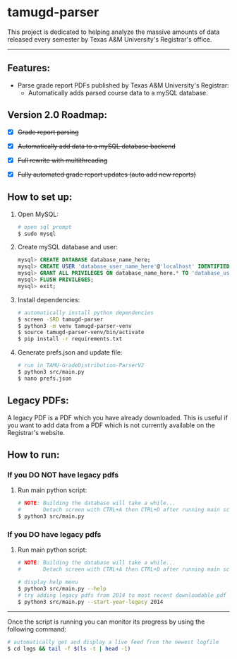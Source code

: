 # tamugd-parser

This project is dedicated to helping analyze the massive amounts of data released every semester by Texas A&M University's Registrar's office.

---

## Features:
- Parse grade report PDFs published by Texas A&M University's Registrar:
    - Automatically adds parsed course data to a mySQL database.


## Version 2.0 Roadmap:
- [x] <s>Grade report parsing</s>
- [x] <s>Automatically add data to a mySQL database backend</s>
- [x] <s>Full rewrite with multithreading</s>
- [x] <s>Fully automated grade report updates (auto add new reports)</s>


## How to set up:
1. Open MySQL:
    ```bash
    # open sql prompt
    $ sudo mysql
    ```
2. Create mySQL database and user:
    ```sql
    mysql> CREATE DATABASE database_name_here;
    mysql> CREATE USER 'database_user_name_here'@'localhost' IDENTIFIED BY 'database_user_password_here';
    mysql> GRANT ALL PRIVILEGES ON database_name_here.* TO 'database_user_name_here'@'localhost';
    mysql> FLUSH PRIVILEGES;
    mysql> exit;
    ```
3. Install dependencies:
    ```bash
    # automatically install python dependencies
    $ screen -SRD tamugd-parser
    $ python3 -m venv tamugd-parser-venv
    $ source tamugd-parser-venv/bin/activate
    $ pip install -r requirements.txt
    ```
4. Generate prefs.json and update file:
    ```bash
    # run in TAMU-GradeDistribution-ParserV2
    $ python3 src/main.py
    $ nano prefs.json
    ```

## Legacy PDFs:
A legacy PDF is a PDF which you have already downloaded. This is useful if you want to add data from a PDF which is not currently available on the Registrar's website.

## How to run:
### If you DO NOT have legacy pdfs
1. Run main python script:
    ```bash
    # NOTE: Building the database will take a while...
    #       Detach screen with CTRL+A then CTRL+D after running main script.
    $ python3 src/main.py
    ```

### If you DO have legacy pdfs
1. Run main python script:
    ```bash
    # NOTE: Building the database will take a while...
    #       Detach screen with CTRL+A then CTRL+D after running main script.

    # display help menu
    $ python3 src/main.py --help
    # try adding legacy pdfs from 2014 to most recent downloadable pdf
    $ python3 src/main.py --start-year-legacy 2014
    ```

---

Once the script is running you can monitor its progress by using the following command:
```bash
# automatically get and display a live feed from the newest logfile
$ cd logs && tail -f $(ls -t | head -1)
```
